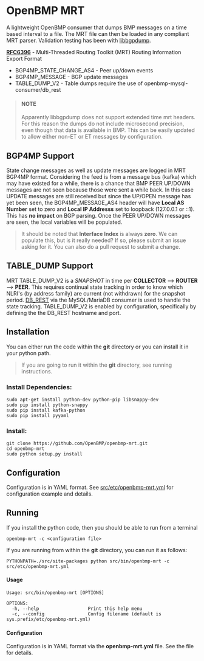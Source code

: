 OpenBMP MRT
===========
A lightweight OpenBMP consumer that dumps BMP messages on a time based interval to a file.
The MRT file can then be loaded in any compliant MRT parser.  Validation testing has been with
[libbgpdump](https://bitbucket.org/ripencc/bgpdump/wiki/Home).

**[RFC6396](https://tools.ietf.org/html/rfc6396)** - Multi-Threaded Routing Toolkit (MRT) Routing Information Export Format

* BGP4MP_STATE_CHANGE_AS4 - Peer up/down events
* BGP4MP_MESSAGE - BGP update messages
* TABLE_DUMP_V2 - Table dumps require the use of openbmp-mysql-consumer/db_rest

> #### NOTE
> Apparently libbgpdump does not support extended time mrt headers.  For this reason the dumps
> do not include microsecond precision, even though that data is available in BMP.  This can
> be easily updated to allow either non-ET or ET messages by configuration.

BGP4MP Support
--------------
State change messages as well as update messages are logged in MRT BGP4MP format.  Considering
the feed is from a message bus (kafka) which may have existed for a while, there is a chance that
BMP PEER UP/DOWN messages are not seen because those were sent a while back.  In this case UPDATE messages
are still received but since the UP/OPEN message has yet been seen, the BGP4MP_MESSAGE_AS4 header will
have **Local AS Number** set to zero and **Local IP Addresss** set to loopback (127.0.0.1 or ::1).
This has **no impact** on BGP parsing. Once the PEER UP/DOWN messages are seen, the local variables will be
populated.

> It should be noted that **Interface Index** is always **zero**.   We can populate this, but is it really
> needed?  If so, please submit an issue asking for it. You can also do a pull request to submit
> a change.


TABLE_DUMP Support
------------------
MRT TABLE_DUMP_V2 is a *SNAPSHOT* in time per **COLLECTOR** -->  **ROUTER** --> **PEER**.  This requires continual
state tracking in order to know which NLRI's (by address family) are current (not withdrawn) for the snapshot
period.  [DB_REST](https://github.com/openbmp/db_rest) via the MySQL/MariaDB consumer is used to handle the state
tracking.   TABLE_DUMP_V2 is enabled by configuration, specifically by defining the the DB_REST hostname and port.

Installation
------------
You can either run the code within the **git** directory or you can install it in your python path. 

> If you are going to run it within the **git** directory, see running instructions.  

### Install Dependencies:
    
    sudo apt-get install python-dev python-pip libsnappy-dev
    sudo pip install python-snappy
    sudo pip install kafka-python
    sudo pip install pyyaml


### Install:

    git clone https://github.com/OpenBMP/openbmp-mrt.git
    cd openbmp-mrt
    sudo python setup.py install

Configuration
-------------
Configuration is in YAML format.  See [src/etc/openbmp-mrt.yml](src/etc/openbmp-mrt.yml) for configuration example
and details.

Running
-------
If you install the python code, then you should be able to run from a terminal

    openbmp-mrt -c <configuration file>
    
If you are running from within the **git** directory, you can run it as follows:

    PYTHONPATH=./src/site-packages python src/bin/openbmp-mrt -c src/etc/openbmp-mrt.yml

    
#### Usage
```
Usage: src/bin/openbmp-mrt [OPTIONS]

OPTIONS:
  -h, --help                  Print this help menu
  -c, --config                Config filename (default is sys.prefix/etc/openbmp-mrt.yml)
```

#### Configuration
Configuration is in YAML format via the **openbmp-mrt.yml** file.  See the file for details.


